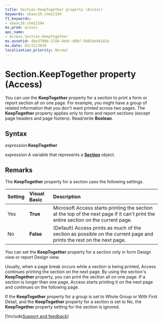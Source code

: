 ```yaml
---
title: Section.KeepTogether property (Access)
keywords: vbaac10.chm12194
f1_keywords:
- vbaac10.chm12194
ms.prod: access
api_name:
- Access.Section.KeepTogether
ms.assetid: dbe3780b-2150-4b4c-d8bf-5685ab48181e
ms.date: 03/23/2019
localization_priority: Normal
---
```



# Section.KeepTogether property (Access)

You can use the **KeepTogether** property for a section to print a form or report section all on one page. For example, you might have a group of related information that you don't want printed across two pages. The **KeepTogether** property applies only to form and report sections (except page headers and page footers). Read/write **Boolean**.


## Syntax

_expression_.**KeepTogether**

_expression_ A variable that represents a **[Section](Access.Section.md)** object.


## Remarks

The **KeepTogether** property for a section uses the following settings.

|Setting|Visual Basic|Description|
|:-----|:-----|:-----|
|Yes|**True**|Microsoft Access starts printing the section at the top of the next page if it can't print the entire section on the current page.|
|No|**False**|(Default) Access prints as much of the section as possible on the current page and prints the rest on the next page.|

You can set the **KeepTogether** property for a section only in form Design view or report Design view.

Usually, when a page break occurs while a section is being printed, Access continues printing the section on the next page. By using the section's **KeepTogether** property, you can print the section all on one page. If a section is longer than one page, Access starts printing it on the next page and continues on the following page.

If the **KeepTogether** property for a group is set to Whole Group or With First Detail, and the **KeepTogether** property for a section is set to No, the **KeepTogether** property setting for the section is ignored.




[!include[Support and feedback](~/includes/feedback-boilerplate.md)]